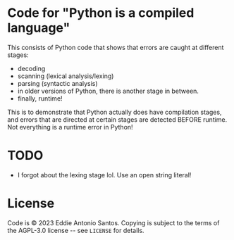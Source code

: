 # Code for "Python is a compiled language"

This consists of Python code that shows that errors are caught at different stages:
 - decoding
 - scanning (lexical analysis/lexing)
 - parsing (syntactic analysis)
 - in older versions of Python, there is another stage in between.
 - finally, runtime!

This is to demonstrate that Python actually does have compilation stages, and
errors that are directed at certain stages are detected BEFORE runtime. Not
everything is a runtime error in Python!

# TODO
 - I forgot about the lexing stage lol. Use an open string literal!

# License

Code is © 2023 Eddie Antonio Santos. Copying is subject to the terms of the
AGPL-3.0 license -- see `LICENSE` for details.